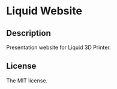 # Liquid Website

## Description
Presentation website for Liquid 3D Printer.

## License
The MIT license.
